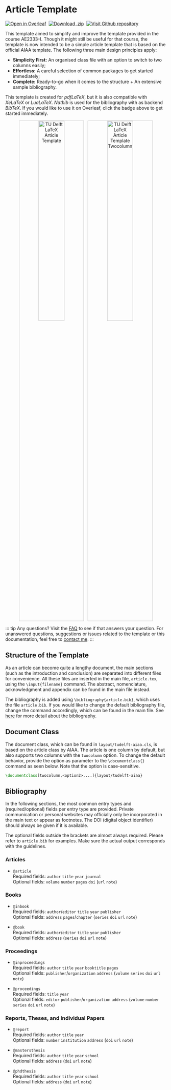 # Article Template

<p>
  <a href="https://www.overleaf.com/docs?snip_uri=https://github.com/dzwaneveld/tudelft-article-template/archive/master.zip" target="_blank" style="display: inline-block">
    <img alt="Open in Overleaf" src="/badges/open-in-overleaf.svg">
  </a>
  <a href="https://github.com/dzwaneveld/tudelft-article-template/archive/master.zip" style="display: inline-block">
    <img alt="Download .zip" src="/badges/download-zip.svg" hspace="4">
  </a>
  <a href="https://github.com/dzwaneveld/tudelft-article-template" target="_blank" style="display: inline-block">
    <img alt="Visit Github repository" src="/badges/visit-github-repository.svg">
  </a>
</p>

This template aimed to simplify and improve the template provided in the course AE2333-I. Though it might still be useful for that course, the template is now intended to be a simple article template that is based on the official AIAA template. The following three main design principles apply:

- **Simplicity First:** An organised class file with an option to switch to two columns easily;
- **Effortless:** A careful selection of common packages to get started immediately;
- **Complete:** Ready-to-go when it comes to the structure + An extensive sample bibliography.

This template is created for _pdfLaTeX_, but it is also compatible with _XeLaTeX_ or _LuaLaTeX_. _Natbib_ is used for the bibliography with as backend _BibTeX_. If you would like to use it on Overleaf, click the badge above to get started immediately.

<p align="center">
  <img alt="TU Delft LaTeX Article Template" src="/images/article-template.jpg" width="40%" style='border:1px solid #c7c7c7;display: inline-block'>
&nbsp;
  <img alt="TU Delft LaTeX Article Template Twocolumn" src="/images/article-template-twocolumn.jpg" width="40%" style='border:1px solid #c7c7c7;display: inline-block'>
</p>

::: tip Any questions?
Visit the [FAQ](/article/faq.html) to see if that answers your question. For unanswered questions, suggestions or issues related to the template or this documentation, feel free to [contact me](/contact.html).
:::

##  Structure of the Template

As an article can become quite a lengthy document, the main sections (such as the introduction and conclusion) are separated into different files for convenience. All these files are inserted in the main file, `article.tex`, using the `\input{filename}` command. The abstract, nomenclature, acknowledgment and appendix can be found in the main file instead.

The bibliography is added using `\bibliography{article.bib}`, which uses the file `article.bib`. If you would like to change the default bibliography file, change the command accordingly, which can be found in the main file. See [here](/article/#bibliography) for more detail about the bibliography.

## Document Class

The document class, which can be found in `layout/tudelft-aiaa.cls`, is based on the article class by AIAA. The article is one column by default, but also supports two columns with the `twocolumn` option. To change the default behavior, provide the option as parameter to the `\documentclass{}` command as seen below. Note that the option is case-sensitive.

```latex
\documentclass[twocolumn,<option2>,...]{layout/tudelft-aiaa}
```

## Bibliography

In the following sections, the most common entry types and (required/optional) fields per entry type are provided. Private communication or personal websites may officially only be incorporated in the main text or appear as footnotes. The DOI (digital object identifier) should always be given if it is available.

The optional fields outside the brackets are almost always required. Please refer to `article.bib` for examples. Make sure the actual output corresponds with the guidelines.

### Articles

- `@article`\
Required fields: `author` `title` `year` `journal`\
Optional fields: `volume` `number` `pages` `doi` (`url` `note`)

### Books

- `@inbook`\
Required fields: `author`/`editor` `title` `year` `publisher`\
Optional fields: `address` `pages`/`chapter` (`series` `doi` `url` `note`)

- `@book`\
Required fields: `author`/`editor` `title` `year` `publisher`\
Optional fields: `address` (`series` `doi` `url` `note`)

### Proceedings

- `@inproceedings`\
Required fields: `author` `title` `year` `booktitle` `pages`\
Optional fields: `publisher`/`organization` `address` (`volume` `series` `doi` `url` `note`)

- `@proceedings`\
Required fields: `title` `year`\
Optional fields: `editor` `publisher`/`organization` `address` (`volume` `number` `series` `doi` `url` `note`)

### Reports, Theses, and Individual Papers

- `@report`\
Required fields: `author` `title` `year`\
Optional fields: `number` `institution` `address` (`doi` `url` `note`)

- `@mastersthesis`\
Required fields: `author` `title` `year` `school`\
Optional fields: `address` (`doi` `url` `note`)

- `@phdthesis`\
Required fields: `author` `title` `year` `school`\
Optional fields: `address` (`doi` `url` `note`)
